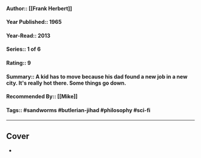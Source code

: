 #### Author:: [[Frank Herbert]]
#### Year Published:: 1965
#### Year-Read:: 2013
#### Series:: 1 of 6
#### Rating:: 9 
#### Summary:: A kid has to move because his dad found a new job in a new city. It's really hot there. Some things go down.
#### Recommended By:: [[Mike]]
#### Tags:: #sandworms #butlerian-jihad #philosophy #sci-fi 

---
## Cover
- ![]()